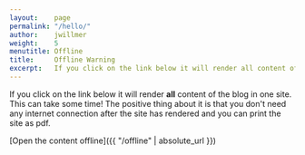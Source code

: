 ```yaml
---
layout:    page
permalink: "/hello/"
author:    jwillmer
weight:    5
menutitle: Offline
title:     Offline Warning
excerpt:   If you click on the link below it will render all content of the blog in one site. This can take some time!
---
```



If you click on the link below it will render **all** content of the blog in one site. This can take some time! The positive thing about it is that you don't need any internet connection after the site has rendered and you can print the site as pdf.

[Open the content offline]({{ "/offline" | absolute_url }})
